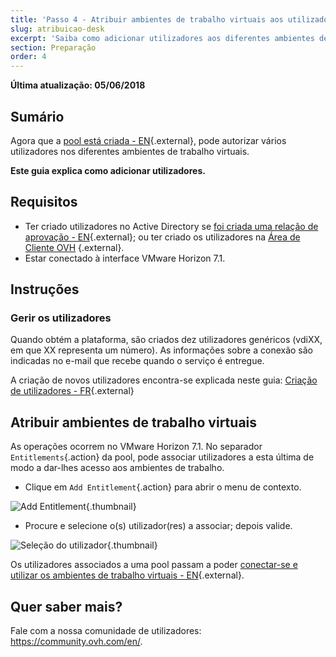 ```yaml
---
title: 'Passo 4 - Atribuir ambientes de trabalho virtuais aos utilizadores'
slug: atribuicao-desk
excerpt: 'Saiba como adicionar utilizadores aos diferentes ambientes de trabalho virtuais'
section: Preparação
order: 4
---
```


**Última atualização: 05/06/2018**

## Sumário

Agora que a [pool está criada - EN](https://docs.ovh.com/gb/en/cloud-desktop-infrastructure/how-to-create-pool/){.external}, pode autorizar vários utilizadores nos diferentes ambientes de trabalho virtuais.

**Este guia explica como adicionar utilizadores.**


## Requisitos

- Ter criado utilizadores no Active Directory se [foi criada uma relação de aprovação - EN](https://docs.ovh.com/gb/en/cloud-desktop-infrastructure/approval-ad/){.external}; ou ter criado os utilizadores na [Área de Cliente OVH](https://www.ovh.com/auth/?action=gotomanager) {.external}.
- Estar conectado à interface VMware Horizon 7.1.



## Instruções

### Gerir os utilizadores

Quando obtém a plataforma, são criados dez utilizadores genéricos (vdiXX, em que XX representa um número). As informações sobre a conexão são indicadas no e-mail que recebe quando o serviço é entregue.

A criação de novos utilizadores encontra-se explicada neste guia: [Criação de utilizadores - FR](https://docs.ovh.com/fr/cloud-desktop-infrastructure/create-users/){.external}


## Atribuir ambientes de trabalho virtuais

As operações ocorrem no VMware Horizon 7.1. No separador `Entitlements`{.action} da pool, pode associar utilizadores a esta última de modo a dar-lhes acesso aos ambientes de trabalho.

- Clique em `Add Entitlement`{.action} para abrir o menu de contexto.

![Add Entitlement](images/1200.png){.thumbnail}

- Procure e selecione o(s) utilizador(res) a associar; depois valide.

![Seleção do utilizador](images/1201.png){.thumbnail}


Os utilizadores associados a uma pool passam a poder  [conectar-se e utilizar os ambientes de trabalho virtuais - EN](https://docs.ovh.com/gb/en/cloud-desktop-infrastructure/desktop-login/){.external}.


## Quer saber mais?

Fale com a nossa comunidade de utilizadores: <https://community.ovh.com/en/>.